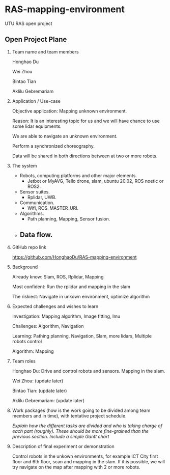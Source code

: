 # RAS-mapping-environment

UTU RAS open project

## Open Project Plane

1. Team name and team members

    Honghao Du	

    Wei Zhou
    
    Bintao Tian
    
    Aklilu Gebremariam

2. Application / Use-case

    Objective application: Mapping unknown environment.

    Reason: It is an interesting topic for us and we will have chance to use some lidar equipments.

    We are able to navigate an unknown environment.
    
    Perform a synchronized choreography.
    
    Data will be shared in both directions between at two or more robots.

3. The system

    - Robots, computing platforms and other major elements.
        - Jetbot or MyAVG, Tello drone, slam, ubuntu 20.02, ROS noetic or ROS2.
    - Sensor suites.
        - Rplidar, UWB.
    - Communication.
        - Wifi, ROS_MASTER_URI.
    - Algorithms.
        - Path planning, Mapping, Sensor fusion.
    - Data flow.
        - 

4. GitHub repo link

    https://github.com/HonghaoDu/RAS-mapping-environment

5. Background

    Already know: Slam, ROS, Rplidar, Mapping

    Most confident: Run the rplidar and mapping in the slam
    
    The riskiest: Navigate in unkown environment, optimize algorithm

6. Expected challenges and wishes to learn

    Investigation: Mapping algorithm, Image fitting, Imu
    
    Challenges: Algorithm, Navigation
    
    Learning: Pathing planning, Navigation, Slam, more lidars, Multiple robots control
    
    Algorithm: Mapping

7. Team roles

    Honghao Du: Drive and control robots and sensors. Mapping in the slam.

    Wei Zhou: (update later)
    
    Bintao Tian: (update later)
    
    Aklilu Gebremariam: (update later)

8. Work packages (how is the work going to be divided among team members and in time), with tentative project schedule.

    *Explain how the different tasks are divided and who is taking charge of each part (roughly). These should be more fine-grained than the previous section. Include a simple Gantt chart*

9. Description of final experiment or demonstration

    Control robots in the unkown environments, for example ICT City first floor and 6th floor, scan and mapping in the slam. If it is possible, we will try navigate on the map after mapping with 2 or more robots.
